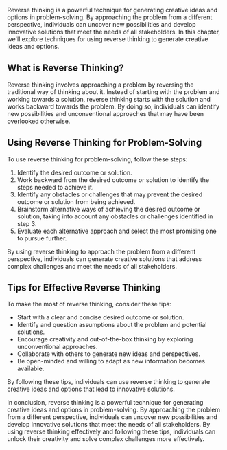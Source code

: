 
Reverse thinking is a powerful technique for generating creative ideas and options in problem-solving. By approaching the problem from a different perspective, individuals can uncover new possibilities and develop innovative solutions that meet the needs of all stakeholders. In this chapter, we'll explore techniques for using reverse thinking to generate creative ideas and options.

What is Reverse Thinking?
-------------------------

Reverse thinking involves approaching a problem by reversing the traditional way of thinking about it. Instead of starting with the problem and working towards a solution, reverse thinking starts with the solution and works backward towards the problem. By doing so, individuals can identify new possibilities and unconventional approaches that may have been overlooked otherwise.

Using Reverse Thinking for Problem-Solving
------------------------------------------

To use reverse thinking for problem-solving, follow these steps:

1. Identify the desired outcome or solution.
2. Work backward from the desired outcome or solution to identify the steps needed to achieve it.
3. Identify any obstacles or challenges that may prevent the desired outcome or solution from being achieved.
4. Brainstorm alternative ways of achieving the desired outcome or solution, taking into account any obstacles or challenges identified in step 3.
5. Evaluate each alternative approach and select the most promising one to pursue further.

By using reverse thinking to approach the problem from a different perspective, individuals can generate creative solutions that address complex challenges and meet the needs of all stakeholders.

Tips for Effective Reverse Thinking
-----------------------------------

To make the most of reverse thinking, consider these tips:

* Start with a clear and concise desired outcome or solution.
* Identify and question assumptions about the problem and potential solutions.
* Encourage creativity and out-of-the-box thinking by exploring unconventional approaches.
* Collaborate with others to generate new ideas and perspectives.
* Be open-minded and willing to adapt as new information becomes available.

By following these tips, individuals can use reverse thinking to generate creative ideas and options that lead to innovative solutions.

In conclusion, reverse thinking is a powerful technique for generating creative ideas and options in problem-solving. By approaching the problem from a different perspective, individuals can uncover new possibilities and develop innovative solutions that meet the needs of all stakeholders. By using reverse thinking effectively and following these tips, individuals can unlock their creativity and solve complex challenges more effectively.
